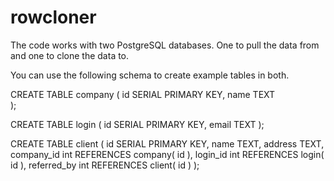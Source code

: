 # rowcloner

The code works with two PostgreSQL databases. One to pull the data from and one to clone the data to. 

You can use the following schema to create example tables in both.

CREATE TABLE company ( 
  id SERIAL PRIMARY KEY,
  name TEXT  
);

CREATE TABLE login ( 
  id SERIAL PRIMARY KEY,
  email TEXT
);

CREATE TABLE client (
  id SERIAL PRIMARY KEY,
  name TEXT, 
  address TEXT,
  company_id int REFERENCES company( id ),
  login_id int REFERENCES login( id ),
  referred_by int REFERENCES client( id )
);
